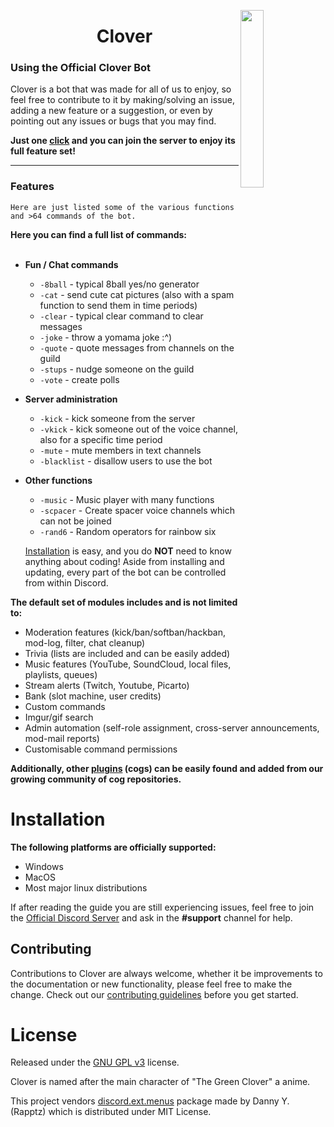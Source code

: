<a href="https://discord.com/invite/CdNdJmcnFx"><img align="right" src="https://cdn.discordapp.com/app-icons/807877488046112769/5d3c2e6f569aa15f921502160466aad8.png?size=1024" width=27%></a>

<h1 align="center">Clover</h1>


### Using the Official Clover Bot

<p>Clover is a bot that was made for all of us to enjoy, so feel free to contribute to it by making/solving an issue, adding a new feature or a suggestion, or even by pointing out any issues or bugs that you may find.</p>

**Just one [click](https://discord.com/invite/CdNdJmcnFx) and you can join the server to enjoy its full feature set!**

------

### Features

```
Here are just listed some of the various functions and >64 commands of the bot.
```
**Here you can find a full list of commands:**<br><br>


- **Fun / Chat commands**
  - `-8ball` - typical 8ball yes/no generator
  - `-cat` - send cute cat pictures (also with a spam function to send them in time periods)
  - `-clear` - typical clear command to clear messages
  - `-joke` - throw a yomama joke :^)
  - `-quote` - quote messages from channels on the guild<br>
  - `-stups` - nudge someone on the guild
  - `-vote` - create polls<br>
 


- **Server administration**
  - `-kick` - kick someone from the server
  - `-vkick` - kick someone out of the voice channel, also for a specific time period
  - `-mute` - mute members in text channels
  - `-blacklist` - disallow users to use the bot

- **Other functions**
  - `-music` - Music player with many functions
  - `-scpacer` - Create spacer voice channels which can not be joined
  - `-rand6` - Random operators for rainbow six<br>

  [Installation](#installation) is easy, and you do **NOT** need to know anything about coding! Aside
from installing and updating, every part of the bot can be controlled from within Discord.

**The default set of modules includes and is not limited to:**

- Moderation features (kick/ban/softban/hackban, mod-log, filter, chat cleanup)
- Trivia (lists are included and can be easily added)
- Music features (YouTube, SoundCloud, local files, playlists, queues)
- Stream alerts (Twitch, Youtube, Picarto)
- Bank (slot machine, user credits)
- Custom commands
- Imgur/gif search
- Admin automation (self-role assignment, cross-server announcements, mod-mail reports)
- Customisable command permissions

**Additionally, other [plugins](#plugins) (cogs) can be easily found and added from our growing
community of cog repositories.**

# Installation

**The following platforms are officially supported:** 

- Windows
- MacOS
- Most major linux distributions

If after reading the guide you are still experiencing issues, feel free to join the
[Official Discord Server](https://discord.com/invite/CdNdJmcnFx) and ask in the **#support** channel for help.

## Contributing

Contributions to Clover are always welcome, whether it be improvements to the documentation or new functionality, please feel free to make the change. Check out our [contributing guidelines](https://github.com/c10ver/blob/master/CONTRIBUTING.md) before you get started.

# License

Released under the [GNU GPL v3](https://www.gnu.org/licenses/gpl-3.0.en.html) license.

Clover is named after the main character of "The Green Clover" a anime.

This project vendors [discord.ext.menus](https://github.com/Rapptz/discord-ext-menus) package made by Danny Y. (Rapptz) which is distributed under MIT License.
